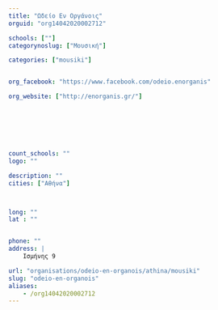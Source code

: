 ```yaml
---
title: "Ωδείο Εν Οργάνοις"
orguid: "org14042020002712"

schools: [""]
categorynoslug: ["Μουσική"]

categories: ["mousiki"]


org_facebook: "https://www.facebook.com/odeio.enorganis"

org_website: ["http://enorganis.gr/"]







count_schools: ""
logo: ""

description: ""
cities: ["Αθήνα"]



long: ""
lat : ""


phone: ""
address: |
    Ισμήνης 9

url: "organisations/odeio-en-organois/athina/mousiki"
slug: "odeio-en-organois"
aliases:
    - /org14042020002712
---
```



